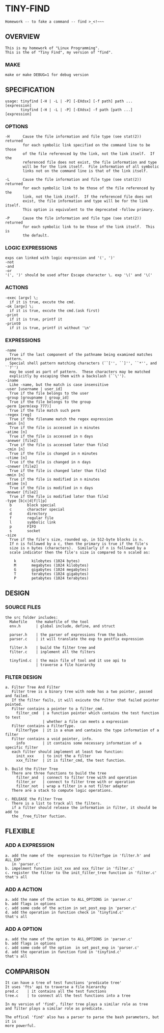 TINY-FIND 
==============
    Homework -- to fake a command -- find >_<!~~~

## OVERVIEW
    This is my homework of "Linux Programming". 
    This is the of "Tiny Find", my version of "find".

### MAKE
    make or make DEBUG=1 for debug version

## SPECIFICATION
    usage: tinyfind [-H | -L | -P] [-EXdsx] [-f path] path ... [expression]
           tinyfind [-H | -L | -P] [-EXdsx] -f path [path ...] [expression]
### OPTIONS
    -H      Cause the file information and file type (see stat(2)) returned
            for each symbolic link specified on the command line to be those
            of the file referenced by the link, not the link itself.  If the
            referenced file does not exist, the file information and type
            will be for the link itself.  File information of all symbolic
            links not on the command line is that of the link itself.

    -L      Cause the file information and file type (see stat(2)) returned
            for each symbolic link to be those of the file referenced by the
            link, not the link itself.  If the referenced file does not
            exist, the file information and type will be for the link itself.
            This option is equivalent to the deprecated -follow primary.

    -P      Cause the file information and file type (see stat(2)) returned
            for each symbolic link to be those of the link itself.  This is
            the default.



### LOGIC EXPRESSIONS
    exps can linked with logic expression and '(', ')' 
    -not
    -and
    -or
    '(', ')' should be used after Escape character \. exp '\(' and '\(' 

### ACTIONS
    -exec [argv] \;
      if it is true, excute the cmd. 
    -ok [argv] \;
      if it is true, excute the cmd.(ask first) 
    -print
      if it is true, printf it
    -print0
      if it is true, printf it without '\n'


### EXPRESSIONS
    -name
      True if the last component of the pathname being examined matches pattern.
      Special shell pattern matching characters (``['', ``]'', ``*'', and ``?'')
      may be used as part of pattern.  These characters may be matched 
      explicitly by escaping them with a backslash (``\'').
    -iname
      Like -name, but the match is case insensitive
    -user [username | user_id]
      True if the file belongs to the user
    -group [groupname | group_id]
      True if the file belongs to the group
    -perm [perm(exp 777)]
      True if the file match such perm
    -regex [reg]
      True if the filename match the regex expression
    -amin [n]
      True if the file is accessed in n minutes 
    -atime [n]
      True if the file is accessed in n days 
    -anewer [file2]
      True if the file is accessed later than file2
    -cmin [n]
      True if the file is changed in n minutes 
    -ctime [n]
      True if the file is changed in n days 
    -cnewer [file2]
      True if the file is changed later than file2
    -mmin [n]
      True if the file is modified in n minutes 
    -mtime [n]
      True if the file is modified in n days 
    -mnewer [file2]
      True if the file is modified later than file2
    -type [b|c|d|f|l|p]
      b       block special
      c       character special
      d       directory
      f       regular file
      l       symbolic link
      p       FIFO
      s       socket
    -size
      True if the file's size, rounded up, in 512-byte blocks is n. 
      If n is followed by a c, then the primary is true if the file's 
      size is n bytes (characters).  Similarly if n is followed by a 
      scale indicator then the file's size is compared to n scaled as:

        k       kilobytes (1024 bytes)
        M       megabytes (1024 kilobytes)
        G       gigabytes (1024 megabytes)
        T       terabytes (1024 gigabytes)
        P       petabytes (1024 terabytes)

## DESIGN
### SOURCE FILES
    the src folder includes:
      Makefile    the makefile of the tool
      env.h       | global include, define, and struct

      parser.h    | the parser of expressions from the bash.
      parser.c    | it will translate the exp to postfix expression

      filter.h    | build the filter tree and  
      filter.c    | inplement all the filters

      tinyfind.c  | the main file of tool and it use api to 
                  | traverse a file hierarchy   

### FILTER DESIGN
    a. Filter Tree And Filter
       Filter tree is a binary tree with node has a two pointer, passed and failed.
       If the filter fails, it will exicute the filter that failed pointer pointed.
       Filter contains a pointer to a filter_cmd.
         filter_cmd  | a function pointer which contains the test function to test   
                     | whether a file can meets a expression
       Filter contains a FilterType.
         FilterType  | it is a enum and cantains the type information of a filter
       Filter contains a void pointer, info.
         info        | it contains some necessary information of a specific filter
       each filter should implement at least two function:
         init_xxx    | to init the a filter
         xxx_filter  | it is filter_cmd, the test function.

    b. Build the Filter Tree
       There are three functions to build the tree
         filter_and  | connect to filter tree with and operation
         filter_or   | connect to filter tree with or operation
         filter_not  | wrap a filter in a not filter adapter
       There are a stack to compute logic operations.

    c. RELEASE the Filter Tree
       There is a list to track all the filters.
       if a filter should release the information in filter, it should be add to
       the _free_filter fuction. 

## FLEXIBLE
### ADD A EXPRESSION
    a. add the name of the  expression to FilterType in 'filter.h' and ALL_EXP
       in 'parser.c'
    b. impelment function init_xxx and xxx_filter in 'filter.c'
    c. register the filter to the init_filter_tree function in 'filter.c' 
    that's all
### ADD A ACTION
    a. add the name of the action to ALL_OPTIONS in 'parser.c'
    b. add flags in options
    c. add some code of the action in set_post_exp in 'parser.c'
    d. add the operation in function check in 'tinyfind.c'
    that's all
### ADD A OPTION
    a. add the name of the option to ALL_OPTIONS in 'parser.c'
    b. add flags in options
    c. add some code of the option  in set_post_exp in 'parser.c'
    d. add the operation in function find in 'tinyfind.c'
    that's all

## COMPARISON
    It can have a tree of test functions 'predicate tree'
    It uses 'fts' api to traverse a file hierarchy
    pred.c    | it contains all the test functions
    tree.c    | to connect all the test functions into a tree

    In my version of 'find', filter tree plays a similar role as tree 
    and filter plays a similar role as predicate.

    The offical 'find' also has a parser to parse the bash parameters, but it is
    more powerful.



